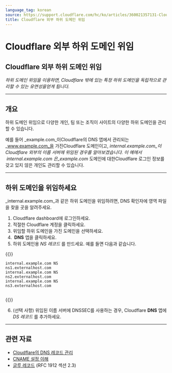 ```yaml
---
language_tag: korean
source: https://support.cloudflare.com/hc/ko/articles/360021357131-Cloudflare-%EC%99%B8%EB%B6%80-%ED%95%98%EC%9C%84-%EB%8F%84%EB%A9%94%EC%9D%B8-%EC%9C%84%EC%9E%84
title: Cloudflare 외부 하위 도메인 위임
---
```


# Cloudflare 외부 하위 도메인 위임

## Cloudflare 외부 하위 도메인 위임

_하위 도메인 위임을 이용하면, Cloudflare 밖에 있는 특정 하위 도메인을 독립적으로 관리할 수 있는 유연성을얻게 됩니다._

___

## 개요

하위 도메인 위임으로 다양한 개인, 팀 또는 조직이 사이트의 다양한 하위 도메인을 관리할 수 있습니다.

예를 들어 _example.com_이Cloudflare의 DNS 앱에서 관리되는 _www.example.com_을 가진Cloudflare 도메인이고, _internal.example.com_이Cloudflare 외부의 이름 서버에 위임된 경우를 알아보겠습니다. 이 예에서  _internal.example.com_ 은_example.com_ 도메인에 대한Cloudflare 로그인 정보를 갖고 있지 않은 개인도 관리할 수 있습니다.

___

## 하위 도메인을 위임하세요

_internal.example.com_과 같은 하위 도메인을 위임하려면, DNS 확인자에 영역 파일을 찾을 곳을 알려주세요.

1.  Cloudflare dashboard에 로그인하세요.
2.  적절한 Cloudflare 계정을 클릭하세요.
3.  위임할 하위 도메인을 가진 도메인을 선택하세요.
4.   **DNS** 앱을 클릭하세요.
5.  하위 도메인용 _NS 레코드_ 를 만드세요. 예를 들면 다음과 같습니다.


{{<raw>}}<pre class="CodeBlock CodeBlock-with-rows CodeBlock-scrolls-horizontally CodeBlock-is-light-in-light-theme CodeBlock--language-txt" language="txt"><code><span class="CodeBlock--rows"><span class="CodeBlock--rows-content"><span class="CodeBlock--row"><span class="CodeBlock--row-indicator"></span><div class="CodeBlock--row-content"><span class="CodeBlock--token-plain">internal.example.com NS ns1.externalhost.com</span></div></span><span class="CodeBlock--row"><span class="CodeBlock--row-indicator"></span><div class="CodeBlock--row-content"><span class="CodeBlock--token-plain">internal.example.com NS ns2.externalhost.com</span></div></span><span class="CodeBlock--row"><span class="CodeBlock--row-indicator"></span><div class="CodeBlock--row-content"><span class="CodeBlock--token-plain">internal.example.com NS ns3.externalhost.com</span></div></span><span class="CodeBlock--row"><span class="CodeBlock--row-indicator"></span><div class="CodeBlock--row-content"><span class="CodeBlock--token-plain">
</span></div></span></span></span></code></pre>{{</raw>}}

6.  (선택 사항) 위임된 이름 서버에 DNSSEC를 사용하는 경우, Cloudflare **DNS** 앱에 _DS 레코드_ 를 추가하세요.

___

## 관련 자료

-   [Cloudflare의 DNS 레코드 관리](https://support.cloudflare.com/hc/articles/360019093151)
-   [CNAME 설정 이해](https://support.cloudflare.com/hc/articles/360020348832)
-   [글루 레코드](https://www.ietf.org/rfc/rfc1912.txt) (RFC 1912 섹션 2.3)
